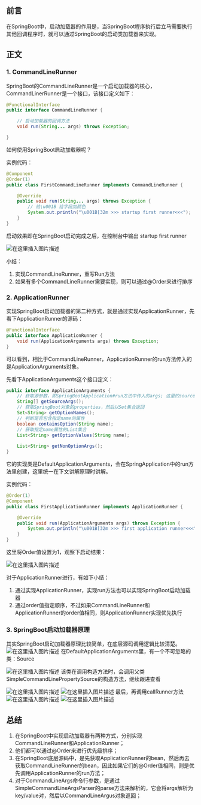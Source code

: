 ## 前言
在SpringBoot中，启动加载器的作用是，当SpringBoot程序执行后立马需要执行其他回调程序时，就可以通过SpringBoot的启动类加载器来实现。

## 正文

### 1. CommandLineRunner

SpringBoot的CommandLineRunner是一个启动加载器的核心，CommandLinerRunner是一个接口，该接口定义如下：


```Java
@FunctionalInterface
public interface CommandLineRunner {

	// 启动加载器的回调方法
	void run(String... args) throws Exception;

}
```

如何使用SpringBoot启动加载器呢？

实例代码：

```Java
@Component
@Order(1)
public class FirstCommandLineRunner implements CommandLineRunner {

    @Override
    public void run(String... args) throws Exception {
        // 给\u001B 给字段加颜色
        System.out.println("\u001B[32m >>> startup first runner<<<");
    }
}
```

启动效果即在SpringBoot启动完成之后，在控制台中输出 startup first runner

![在这里插入图片描述](https://img-blog.csdnimg.cn/20200820095619152.png?x-oss-process=image/watermark,type_ZmFuZ3poZW5naGVpdGk,shadow_10,text_aHR0cHM6Ly9ibG9nLmNzZG4ubmV0L0NvZGVyQnJ1aXM=,size_16,color_FFFFFF,t_70#pic_center)


小结：
1. 实现CommandLineRunner，重写Run方法
2. 如果有多个CommandLineRunner需要实现，则可以通过@Order来进行排序

### 2. ApplicationRunner
实现SpringBoot启动加载器的第二种方式，就是通过实现ApplicationRunner，先看下ApplicationRunner的源码：

```Java
@FunctionalInterface
public interface ApplicationRunner {
	void run(ApplicationArguments args) throws Exception;
}
```
可以看到，相比于CommandLineRunner，ApplicationRunner的run方法传入的是ApplicationArguments对象。

先看下ApplicationArguments这个接口定义：

```Java
public interface ApplicationArguments {
	// 获取源参数，即SpringBootApplication#run方法中传入的args; 这里的source就是SpringBoot对象
	String[] getSourceArgs();
	// 获取SpringBoot对象的properties，然后以Set集合返回
	Set<String> getOptionNames();
	// 判断是否包含指定name的属性
	boolean containsOption(String name);
	// 获取指定name属性的List集合
	List<String> getOptionValues(String name);
	
	List<String> getNonOptionArgs();
}
```
它的实现类是DefaultApplicationArguments，会在SpringApplication中的run方法里创建，这里统一在下文讲解原理时讲解。


实例代码：

```Java
@Order(1)
@Component
public class FirstApplicationRunner implements ApplicationRunner {

    @Override
    public void run(ApplicationArguments args) throws Exception {
        System.out.println("\u001B[32m >>> first application runner<<<");
    }
}
```
这里将Order值设置为1，观察下启动结果：

![在这里插入图片描述](https://img-blog.csdnimg.cn/20200820095756552.png#pic_center)


对于ApplicationRunner进行，有如下小结：
1. 通过实现ApplicationRunner，实现run方法也可以实现SpringBoot启动加载器
2. 通过order值指定顺序，不过如果CommandLineRunner和ApplicationRunner的order值相同，则ApplicationRunner实现优先执行


### 3. SpringBoot启动加载器原理
其实SpringBoot启动加载器原理比较简单，在底层源码调用逻辑比较清楚。
![在这里插入图片描述](https://img-blog.csdnimg.cn/20200820100314418.png?x-oss-process=image/watermark,type_ZmFuZ3poZW5naGVpdGk,shadow_10,text_aHR0cHM6Ly9ibG9nLmNzZG4ubmV0L0NvZGVyQnJ1aXM=,size_16,color_FFFFFF,t_70#pic_center)
在DefaultApplicationArguments里，有一个不可忽略的类：Source

![在这里插入图片描述](https://img-blog.csdnimg.cn/20200820101656164.png?x-oss-process=image/watermark,type_ZmFuZ3poZW5naGVpdGk,shadow_10,text_aHR0cHM6Ly9ibG9nLmNzZG4ubmV0L0NvZGVyQnJ1aXM=,size_16,color_FFFFFF,t_70#pic_center)
该类在调用构造方法时，会调用父类SimpleCommandLinePropertySource的构造方法，继续跟进查看

![在这里插入图片描述](https://img-blog.csdnimg.cn/20200820101854768.png?x-oss-process=image/watermark,type_ZmFuZ3poZW5naGVpdGk,shadow_10,text_aHR0cHM6Ly9ibG9nLmNzZG4ubmV0L0NvZGVyQnJ1aXM=,size_16,color_FFFFFF,t_70#pic_center)
![在这里插入图片描述](https://img-blog.csdnimg.cn/20200820102111888.png?x-oss-process=image/watermark,type_ZmFuZ3poZW5naGVpdGk,shadow_10,text_aHR0cHM6Ly9ibG9nLmNzZG4ubmV0L0NvZGVyQnJ1aXM=,size_16,color_FFFFFF,t_70#pic_center)
最后，再调用callRunner方法
![在这里插入图片描述](https://img-blog.csdnimg.cn/20200820100603273.png?x-oss-process=image/watermark,type_ZmFuZ3poZW5naGVpdGk,shadow_10,text_aHR0cHM6Ly9ibG9nLmNzZG4ubmV0L0NvZGVyQnJ1aXM=,size_16,color_FFFFFF,t_70#pic_center)
![在这里插入图片描述](https://img-blog.csdnimg.cn/20200820100649546.png#pic_center)



## 总结
1. 在SpringBoot中实现启动加载器有两种方式，分别实现CommandLineRunner和ApplicationRunner；
2. 他们都可以通过@Order来进行优先级排序；
3. 在SpringBoot底层源码中，是先获取ApplicationRunner的bean，然后再去获取CommandLineRunner的bean，因此如果它们的@Order值相同，则是优先调用ApplicationRunner的run方法；
4. 对于CommandLineArgs命令行参数，是通过SimpleCommandLineArgsParser的parse方法来解析的，它会将args解析为key/value对，然后以CommandLineArgus对象返回；

